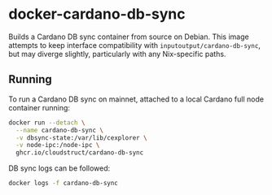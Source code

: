 # docker-cardano-db-sync
Builds a Cardano DB sync container from source on Debian. This image attempts
to keep interface compatibility with `inputoutput/cardano-db-sync`, but may
diverge slightly, particularly with any Nix-specific paths.

## Running
To run a Cardano DB sync on mainnet, attached to a local Cardano full node
container running:
```bash
docker run --detach \
  --name cardano-db-sync \
  -v dbsync-state:/var/lib/cexplorer \
  -v node-ipc:/node-ipc \
  ghcr.io/cloudstruct/cardano-db-sync
```

DB sync logs can be followed:
```bash
docker logs -f cardano-db-sync
```
